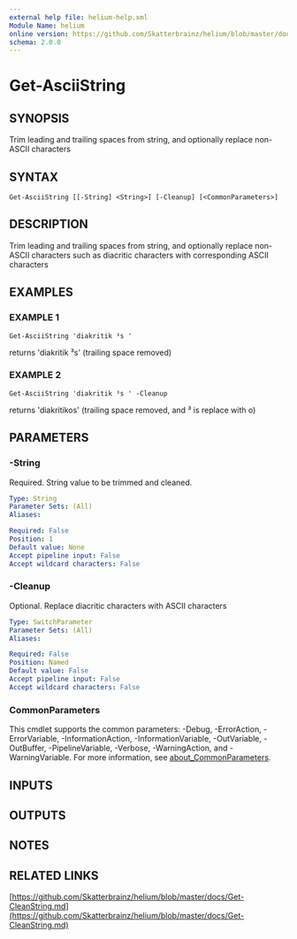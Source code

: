 ```yaml
---
external help file: helium-help.xml
Module Name: helium
online version: https://github.com/Skatterbrainz/helium/blob/master/docs/Get-CleanString.md
schema: 2.0.0
---
```


# Get-AsciiString

## SYNOPSIS
Trim leading and trailing spaces from string, and optionally replace non-ASCII characters

## SYNTAX

```
Get-AsciiString [[-String] <String>] [-Cleanup] [<CommonParameters>]
```

## DESCRIPTION
Trim leading and trailing spaces from string, and optionally replace non-ASCII characters
such as diacritic characters with corresponding ASCII characters

## EXAMPLES

### EXAMPLE 1
```
Get-AsciiString 'diakritik ³s '
```

returns 'diakritik ³s' (trailing space removed)

### EXAMPLE 2
```
Get-AsciiString 'diakritik ³s ' -Cleanup
```

returns 'diakritikos' (trailing space removed, and  ³ is replace with o)

## PARAMETERS

### -String
Required.
String value to be trimmed and cleaned.

```yaml
Type: String
Parameter Sets: (All)
Aliases:

Required: False
Position: 1
Default value: None
Accept pipeline input: False
Accept wildcard characters: False
```

### -Cleanup
Optional.
Replace diacritic characters with ASCII characters

```yaml
Type: SwitchParameter
Parameter Sets: (All)
Aliases:

Required: False
Position: Named
Default value: False
Accept pipeline input: False
Accept wildcard characters: False
```

### CommonParameters
This cmdlet supports the common parameters: -Debug, -ErrorAction, -ErrorVariable, -InformationAction, -InformationVariable, -OutVariable, -OutBuffer, -PipelineVariable, -Verbose, -WarningAction, and -WarningVariable. For more information, see [about_CommonParameters](http://go.microsoft.com/fwlink/?LinkID=113216).

## INPUTS

## OUTPUTS

## NOTES

## RELATED LINKS

[https://github.com/Skatterbrainz/helium/blob/master/docs/Get-CleanString.md](https://github.com/Skatterbrainz/helium/blob/master/docs/Get-CleanString.md)


